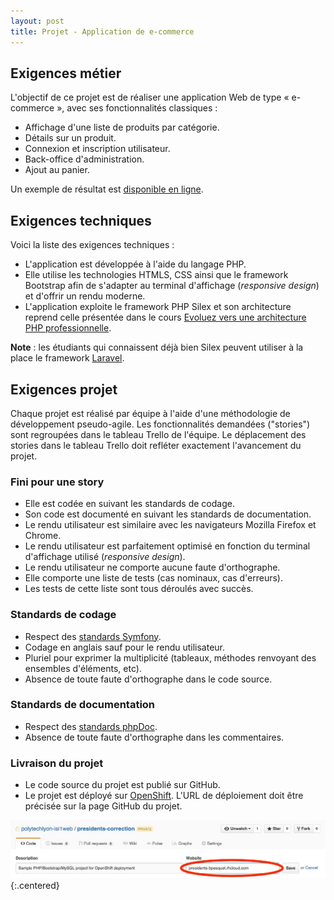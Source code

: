 ```yaml
---
layout: post
title: Projet - Application de e-commerce
---
```


## Exigences métier

L'objectif de ce projet est de réaliser une application Web de type « e-commerce », avec ses fonctionnalités classiques :

* Affichage d'une liste de produits par catégorie.
* Détails sur un produit.
* Connexion et inscription utilisateur.
* Back-office d'administration.
* Ajout au panier.

Un exemple de résultat est [disponible en ligne](http://oc-musicstore.herokuapp.com/).

## Exigences techniques

Voici la liste des exigences techniques :

* L'application est développée à l'aide du langage PHP.
* Elle utilise les technologies HTMLS, CSS ainsi que le framework Bootstrap afin de s'adapter au terminal d'affichage (*responsive design*) et d'offrir un rendu moderne.
* L'application exploite le framework PHP Silex et son architecture reprend celle présentée dans le cours [Evoluez vers une architecture PHP professionnelle](https://openclassrooms.com/courses/evoluez-vers-une-architecture-php-professionnelle).

**Note** : les étudiants qui connaissent déjà bien Silex peuvent utiliser à la place le framework [Laravel](https://laravel.com/).

## Exigences projet

Chaque projet est réalisé par équipe à l'aide d'une méthodologie de développement pseudo-agile. Les fonctionnalités demandées ("stories") sont regroupées dans le tableau Trello de l'équipe. Le déplacement des stories dans le tableau Trello doit refléter exactement l'avancement du projet.

### Fini pour une story

* Elle est codée en suivant les standards de codage.
* Son code est documenté en suivant les standards de documentation.
* Le rendu utilisateur est similaire avec les navigateurs Mozilla Firefox et Chrome.
* Le rendu utilisateur est parfaitement optimisé en fonction du terminal d'affichage utilisé (*responsive design*).
* Le rendu utilisateur ne comporte aucune faute d'orthographe.
* Elle comporte une liste de tests (cas nominaux, cas d'erreurs).
* Les tests de cette liste sont tous déroulés avec succès.

### Standards de codage

* Respect des [standards Symfony](http://symfony.com/fr/doc/current/contributing/code/standards.html).
* Codage en anglais sauf pour le rendu utilisateur.
* Pluriel pour exprimer la multiplicité (tableaux, méthodes renvoyant des ensembles d'éléments, etc).
* Absence de toute faute d'orthographe dans le code source.

### Standards de documentation

* Respect des [standards phpDoc](http://www.phpdoc.org/docs/latest/guides/docblocks.html).
* Absence de toute faute d'orthographe dans les commentaires.

### Livraison du projet

* Le code source du projet est publié sur GitHub. 
* Le projet est déployé sur [OpenShift](https://openshift.com). L'URL de déploiement doit être précisée sur la page GitHub du projet.

![](../assets/e-commerce/github-url.jpeg)
{:.centered}
